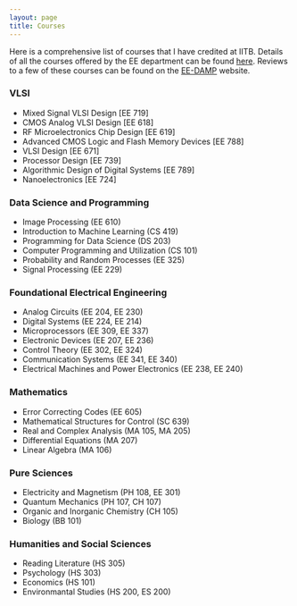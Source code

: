 ```yaml
---
layout: page
title: Courses
---
```


Here is a comprehensive list of courses that I have credited at IITB. Details of all the courses offered by the EE department can be found [here](https://www.ee.iitb.ac.in/web/academics/courses/). Reviews to a few of these courses can be found on the [EE-DAMP](https://dampeeiitb.wordpress.com/course-reviews/) website.

### VLSI
- Mixed Signal VLSI Design \[EE 719\]
- CMOS Analog VLSI Design \[EE 618\]
- RF Microelectronics Chip Design \[EE 619\]
- Advanced CMOS Logic and Flash Memory Devices \[EE 788\]
- VLSI Design \[EE 671\]
- Processor Design \[EE 739\]
- Algorithmic Design of Digital Systems \[EE 789\]
- Nanoelectronics \[EE 724\]

### Data Science and Programming
- Image Processing (EE 610)
- Introduction to Machine Learning (CS 419)
- Programming for Data Science (DS 203)
- Computer Programming and Utilization (CS 101)
- Probability and Random Processes (EE 325)
- Signal Processing (EE 229)

### Foundational Electrical Engineering
- Analog Circuits (EE 204, EE 230)
- Digital Systems (EE 224, EE 214)
- Microprocessors (EE 309, EE 337)
- Electronic Devices (EE 207, EE 236)
- Control Theory (EE 302, EE 324)
- Communication Systems (EE 341, EE 340)
- Electrical Machines and Power Electronics (EE 238, EE 240)

### Mathematics  
- Error Correcting Codes (EE 605)
- Mathematical Structures for Control (SC 639)
- Real and Complex Analysis (MA 105, MA 205)
- Differential Equations (MA 207)
- Linear Algebra (MA 106)

### Pure Sciences
- Electricity and Magnetism (PH 108, EE 301)
- Quantum Mechanics (PH 107, CH 107)
- Organic and Inorganic Chemistry (CH 105)
- Biology (BB 101)

### Humanities and Social Sciences
- Reading Literature (HS 305)
- Psychology (HS 303)
- Economics (HS 101)
- Environmantal Studies (HS 200, ES 200)


